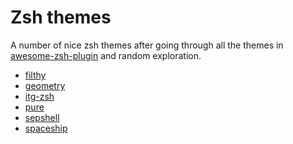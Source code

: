 Zsh themes
==========
A number of nice zsh themes after going through all the themes in [awesome-zsh-plugin](https://github.com/unixorn/awesome-zsh-plugins#tutorials)
and random exploration.

- [filthy](https://github.com/molovo/filthy)
- [geometry](https://github.com/frmendes/geometry)
- [itg-zsh](https://github.com/itsthatguy/itg.zsh-theme)
- [pure](https://github.com/sindresorhus/pure)
- [sepshell](https://github.com/sepehr/sepshell)
- [spaceship](https://github.com/denysdovhan/spaceship-zsh-theme/pull/16)
